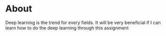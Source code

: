 # About
Deep learning is the trend for every fields. It will be very beneficial if I can learn how to do the deep learning through this assignment

